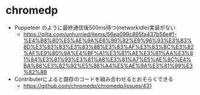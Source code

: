 # chromedp

-  Puppeteer のように最終通信後500ms待つ(networkidle)実装がない
    - https://qiita.com/unhurried/items/56ea099c895fa437b56e#1-%E4%B8%80%E5%AE%9A%E6%99%82%E9%96%93%E3%83%8D%E3%83%83%E3%83%88%E3%83%AF%E3%83%BC%E3%82%AF%E9%80%9A%E4%BF%A1%E3%81%AE%E3%81%AA%E3%81%84%E3%81%93%E3%81%A8%E3%81%A7%E5%AE%8C%E4%BA%86%E3%82%92%E5%88%A4%E5%AE%9A%E3%81%99%E3%82%8B
-  Contributerによると既存のコードを組み合わせるとおそらくできる
    - https://github.com/chromedp/chromedp/issues/431